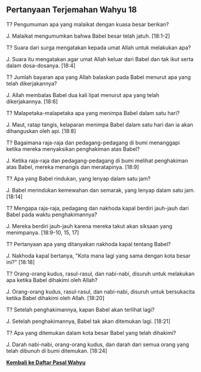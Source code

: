 ## Pertanyaan Terjemahan Wahyu 18 ##

T? Pengumuman apa yang malaikat dengan kuasa besar berikan?

J. Malaikat mengumumkan bahwa Babel besar telah jatuh. [18:1-2]

T? Suara dari surga mengatakan kepada umat Allah untuk melakukan apa?

J. Suara itu mengatakan agar umat Allah keluar dari Babel dan tak ikut serta dalam dosa-dosanya. [18:4]

T? Jumlah bayaran apa yang Allah balaskan pada Babel menurut apa yang telah dikerjakannya?

J. Allah membalas Babel dua kali lipat menurut apa yang telah dikerjakannya. [18:6]

T? Malapetaka-malapetaka apa yang menimpa Babel dalam satu hari?

J. Maut, ratap tangis, kelaparan menimpa Babel dalam satu hari dan ia akan dihanguskan oleh api. [18:8]

T? Bagaimana raja-raja dan pedagang-pedagang di bumi menanggapi ketika mereka menyaksikan penghakiman atas Babel?

J. Ketika raja-raja dan pedagang-pedagang di bumi melihat penghakiman atas Babel, mereka menangis dan meratapinya. [18:9]

T? Apa yang Babel rindukan, yang lenyap dalam satu jam?

J. Babel merindukan kemewahan dan semarak, yang lenyap dalam satu jam. [18:14]

T? Mengapa raja-raja, pedagang dan nakhoda kapal berdiri jauh-jauh dari Babel pada waktu penghakimannya?

J. Mereka berdiri jauh-jauh karena mereka takut akan siksaan yang menimpanya. [18:9-10, 15, 17]

T? Pertanyaan apa yang ditanyakan nakhoda kapal tentang Babel?

J. Nakhoda kapal bertanya, "Kota mana lagi yang sama dengan kota besar ini?" [18:18]

T? Orang-orang kudus, rasul-rasul, dan nabi-nabi, disuruh untuk melakukan apa ketika Babel dihakimi oleh Allah?

J. Orang-orang kudus, rasul-rasul, dan nabi-nabi, disuruh untuk bersukacita ketika Babel dihakimi oleh Allah. [18:20]

T? Setelah penghakimannya, kapan Babel akan terlihat lagi?

J. Setelah penghakimannya, Babel tak akan ditemukan lagi. [18:21]

T? Apa yang ditemukan dalam kota besar Babel yang telah dihakimi?

J. Darah nabi-nabi, orang-orang kudus, dan darah dari semua orang yang telah dibunuh di bumi ditemukan. [18:24]

__[Kembali ke Daftar Pasal Wahyu](./)__

